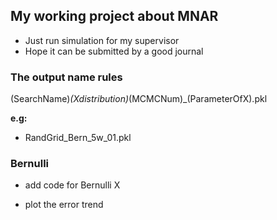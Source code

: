 ## My working project about MNAR

- Just run simulation for my supervisor
- Hope it can be submitted by a good journal

### The output name rules

(SearchName)_(Xdistribution)_(MCMCNum)_(ParameterOfX).pkl

**e.g:**

- RandGrid_Bern_5w_01.pkl

### Bernulli

- add code for Bernulli X

- plot the error trend

